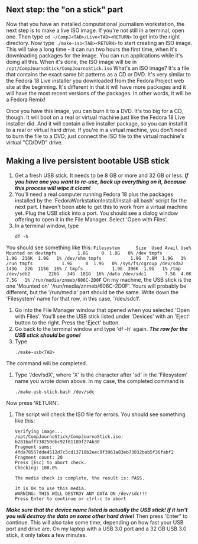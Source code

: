 ## Next step: the "on a stick" part

Now that you have an installed computational journalism workstation, the next step is to make a live ISO image. If you're not still in a terminal, open one. Then type
    ```
    cd ~/CompJ<TAB>/Live<TAB><RETURN>
    ```
to get into the right directory. Now type
    ```
    ./make-iso<TAB><RETURN>
    ```
to start creating an ISO image. This will take a long time - it can run two hours the first time, when it's downloading packages for the image. You can run applications while it's doing all this. When it's done, the ISO image will be in
    ```
    /opt/CompJournoStick/CompJournoStick.iso
    ```
What's an ISO image? It's a file that contains the exact same bit patterns as a CD or DVD. It's very similar to the Fedora 18 Live installer you downloaded from the Fedora Project web site at the beginning. It's different in that it will have more packages and it will have the most recent versions of the packages. In other words, it will be a Fedora Remix!

Once you have this image, you can burn it to a DVD. It's too big for a CD, though. It will boot on a real or virtual machine just like the Fedora 18 Live installer did. And it will contain a live installer package, so you can install it to a real or virtual hard drive. If you're in a virtual machine, you don't need to burn the file to a DVD; just connect the ISO file to the virtual machine's virtual "CD/DVD" drive.

## Making a live persistent bootable USB stick
1. Get a fresh USB stick. It needs to be 8 GB or more and 32 GB or less. ***If you have one you want to re-use, back up everything on it, because this process will wipe it clean!***
1. You'll need a real computer running Fedora 18 plus the packages installed by the 'FedoraWorkstationInstall/install-all.bash' script for the next part. I haven't been able to get this to work from a virtual machine yet. Plug the USB stick into a port. You should see a dialog window offering to open it in the File Manager. Select 'Open with Files'.
1. In a terminal window, type
    ```
    df -h
    ```
You should see something like this:
    ```
    Filesystem      Size  Used Avail Use% Mounted on
    devtmpfs        1.8G     0  1.8G   0% /dev
    tmpfs           1.9G  216K  1.9G   1% /dev/shm
    tmpfs           1.9G  7.8M  1.9G   1% /run
    tmpfs           1.9G     0  1.9G   0% /sys/fs/cgroup
    /dev/sda2       143G   22G  115G  16% /
    tmpfs           1.9G  396K  1.9G   1% /tmp
    /dev/sdb2       226G   34G  181G  16% /data
    /dev/sdc1       7.5G  4.0K  7.5G   1% /run/media/znmeb/606C-2D0F
    ```
On my machine, the USB stick is the one 'Mounted on' '/run/media/znmeb/606C-2D0F'. Yours will probably be different, but the '/run/media' part should be the same. Write down the 'Filesystem' name for that row, in this case, '/dev/sdc1'.
1. Go into the File Manager window that opened when you selected 'Open with Files'. You'll see the USB stick listed under 'Devices' with an 'Eject' button to the right. Press the 'Eject' button.
1. Go back to the terminal window and type 'df -h' again. ***The row for the USB stick should be gone!***
1. Type
    ```
    ./make-usb<TAB>
    ```
The command will be completed.
1. Type '/dev/sdX', where 'X' is the character after 'sd' in the 'Filesystem' name you wrote down above. In my case, the completed command is
    ```
    ./make-usb-stick.bash /dev/sdc
    ```
Now press 'RETURN'.
1. The script will check the ISO file for errors. You should see something like this:
    ```
    Verifying image...
    /opt/CompJournoStick/CompJournoStick.iso:   b281baff738250dbc92f01189f274b30
    Fragment sums: 4fda78557dde4512d7c5cd13718b2eec9f3961a83eb73832bab5f36fabf2
    Fragment count: 20
    Press [Esc] to abort check.
    Checking: 100.0%
    
    The media check is complete, the result is: PASS.
    
    It is OK to use this media.
    WARNING: THIS WILL DESTROY ANY DATA ON /dev/sdc!!!
    Press Enter to continue or ctrl-c to abort
    ```
***Make sure that the device name listed is actually the USB stick! If it isn't you will destroy the data on some other hard drive!*** Then press 'Enter" to continue. This will also take some time, depending on how fast your USB port and drive are. On my laptop with a USB 3.0 port and a 32 GB USB 3.0 stick, it only takes a few minutes.
